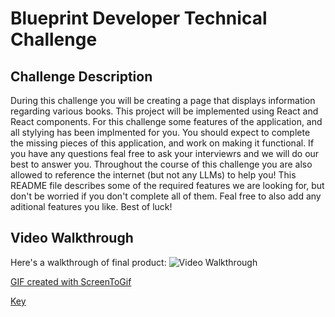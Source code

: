 # Blueprint Developer Technical Challenge

## Challenge Description
During this challenge you will be creating a page that displays information regarding various books. This project will be implemented using React and React components.
For this challenge some features of the application, and all stylying has been implmented for you. You should expect to complete the missing pieces of this application, and work on making it functional. If you have any questions feal free to ask your interviewrs and we will do our best to answer you. Throughout the course of this challenge you are also allowed to reference the internet (but not any LLMs) to help you! This README file describes some of the required features we are looking for, but don't be worried if you don't complete all of them. Feal free to also add any aditional features you like. Best of luck!

## Video Walkthrough

Here's a walkthrough of final product:
<img src='./public/demo.gif' title='Video Walkthrough' width='' alt='Video Walkthrough' />

<!-- Replace this with whatever GIF tool you used! -->
<a href='https://imgur.com/a/2ziEH2L.gif'>GIF created with ScreenToGif </a>

<a href='https://github.com/harshitabha/WEB102-S24-P1-Community-Board'>Key </a>

